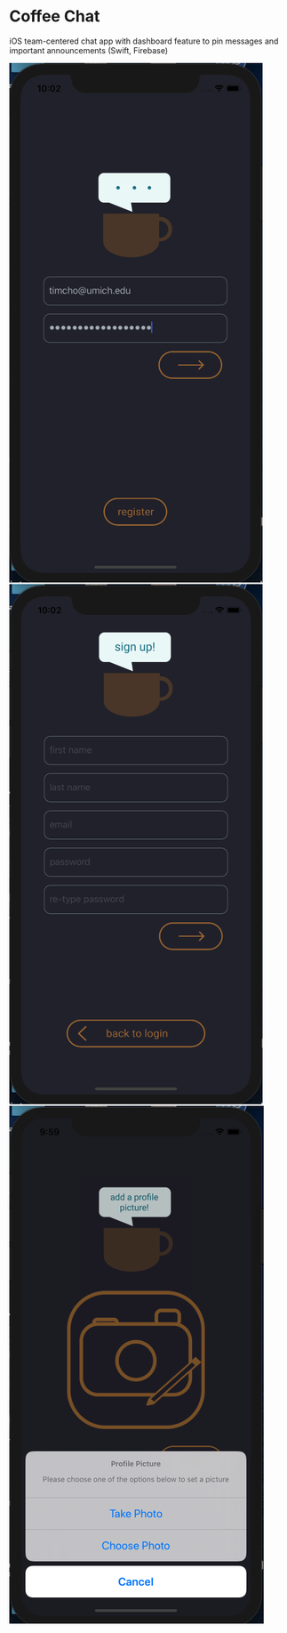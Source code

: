# Coffee Chat

iOS team-centered chat app with dashboard feature to pin messages and important announcements (Swift, Firebase)

![login page](/login.png) ![sign up page](/signUp.png) ![add dp page](/addDp.png)
